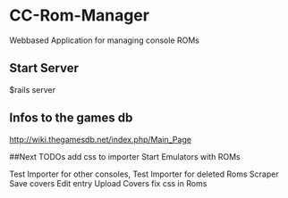 # CC-Rom-Manager
Webbased Application for managing console ROMs

## Start Server
$rails server

## Infos to the games db
http://wiki.thegamesdb.net/index.php/Main_Page

##Next TODOs
add css to importer
Start Emulators with ROMs

Test Importer for other consoles,
Test Importer for deleted Roms
Scraper
  Save covers
Edit entry
  Upload Covers
fix css in Roms
